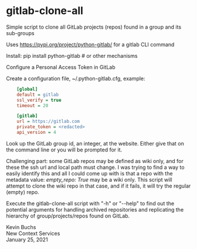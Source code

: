 # gitlab-clone-all

Simple script to clone all GitLab projects (repos) found in a group and its sub-groups

Uses <https://pypi.org/project/python-gitlab/> for a gitlab CLI command

Install: pip install python-gitlab   # or other mechanisms

Configure a Personal Access Token in GitLab

Create a configuration file, ~/.python-gitlab.cfg, example:

```ini
    [global]
    default = gitlab
    ssl_verify = true
    timeout = 20

    [gitlab]
    url = https://gitlab.com
    private_token = <redacted>
    api_version = 4
```

Look up the GitLab group id, an integer, at the website. Either give that on the command line or you will be prompted for it.

Challenging part: some GitLab repos may be defined as wiki only, and for these the ssh url and local path must change. I was trying to find a way to easily identify this and all I could come up with is that a repo with the metadata value: *empty_repo: True* may be a wiki only. This script will attempt to clone the wiki repo in that case, and if it fails, it will try the regular (empty) repo.

Execute the gitlab-clone-all script with "-h" or "--help" to find out the potential arguments for handling archived repositories and replicating the hierarchy of group/projects/repos found on GitLab.

Kevin Buchs  
New Context Services  
January 25, 2021
